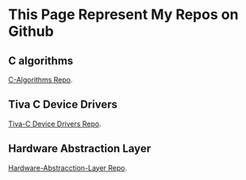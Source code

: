 
# This Page Represent My Repos on Github

## C algorithms
[C-Algorithms Repo](./https://github.com/biboonline/C-algorithms).

## Tiva C Device Drivers
[Tiva-C Device Drivers Repo](./https://github.com/biboonline/Tiva-C_Device_Drivers).

## Hardware Abstraction Layer
[Hardware-Abstracction-Layer Repo](./https://github.com/biboonline/Hardware-abstraction-Layer).

